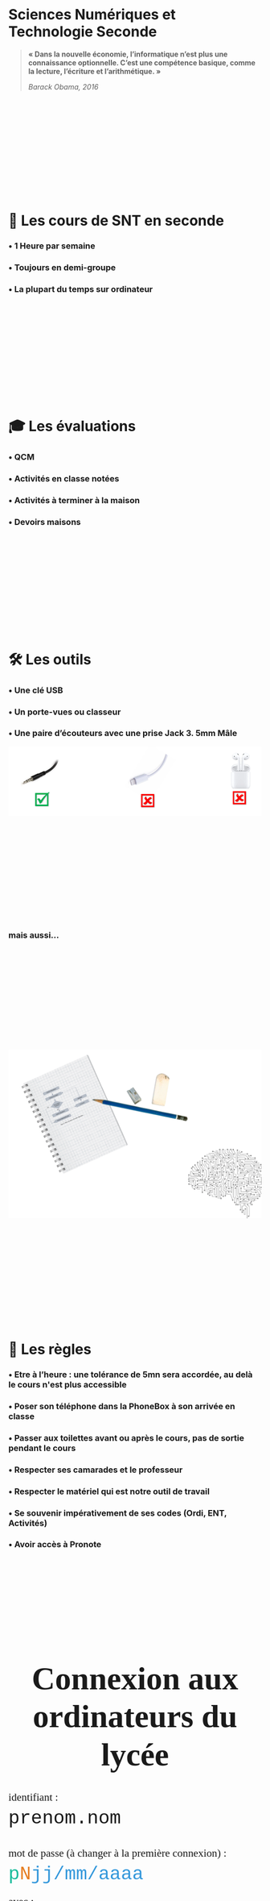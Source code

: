<br><br><br><br><br><br><br><br>
# Sciences Numériques et Technologie Seconde

>__« Dans la nouvelle économie, l’informatique n’est plus une connaissance optionnelle. C’est une compétence basique, comme la lecture, l’écriture et l’arithmétique. »__
>
>_Barack Obama, 2016_

<br><br><br><br><br><br><br><br><br><br><br>

# 📖 Les cours de SNT en seconde

### • 1 Heure par semaine 
###	• Toujours en demi-groupe
###	• La plupart du temps sur ordinateur

<br><br><br><br><br><br><br><br><br><br><br>

# 🎓 Les évaluations

### •	QCM 
### •	Activités en classe notées
### •	Activités à terminer à la maison
### •	Devoirs maisons

<br><br><br><br><br><br><br><br><br><br><br>

# 🛠 Les outils

### •	Une clé USB 
### •	Un porte-vues ou classeur
### •	Une paire d’écouteurs avec une prise Jack 3. 5mm Mâle
![ecouteurs](https://raw.githubusercontent.com/abrugiere/snt/main/_res/0.0.ecouteurs.png "Pas de blueutooth ni Lightning Apple")

<br><br><br><br><br><br><br><br><br><br><br>

### mais aussi...  

<br><br><br><br><br><br><br><br><br><br><br>

![Cahier crayon gomme cerveau](https://raw.githubusercontent.com/abrugiere/snt/main/_res/0.0.outils2.png "Mais à ne pas oublier")  

<br><br><br><br><br><br><br><br><br><br><br>

# 📜 Les règles
### • Etre à l’heure : une tolérance de **5mn** sera accordée, au delà le cours n'est plus accessible
### • Poser son téléphone dans la PhoneBox **à son arrivée en classe**
### • Passer aux toilettes **avant** ou après le cours, pas de sortie pendant le cours
### • Respecter ses **camarades** et le **professeur**
### • Respecter le **matériel** qui est notre outil de travail
### •	Se souvenir impérativement de ses codes (**Ordi**, **ENT**, **Activités**)
### •	Avoir accès à **Pronote**

<br><br><br><br><br><br><br><br><br><br><br>











<p class="NormalWeb" style="margin-top:0pt; margin-bottom:14pt; text-align:center; line-height:115%; font-size:48pt">
	<strong><span style="font-family:Calibri; ">Connexion aux ordinateurs du lycée</span></strong>
</p>
<p class="NormalWeb" style="margin-top:14pt; margin-bottom:14pt; font-size:28pt">
	<span style="font-family:Calibri; font-size:16pt">identifiant : </span><span style="width:27.22pt; font-family:Calibri; font-size:16pt; display:inline-block">&#xa0;</span><span style="width:35.4pt; font-family:Calibri; font-size:16pt; display:inline-block">&#xa0;</span><span style="width:35.4pt; font-family:Calibri; font-size:16pt; display:inline-block">&#xa0;</span><span style="width:35.4pt; font-family:Calibri; font-size:16pt; display:inline-block">&#xa0;</span><span style="width:35.4pt; font-family:Calibri; font-size:16pt; display:inline-block">&#xa0;</span><span style="width:35.4pt; font-family:Calibri; font-size:16pt; display:inline-block">&#xa0;</span><span style="width:35.4pt; font-family:Calibri; font-size:16pt; display:inline-block">&#xa0;</span><span style="width:35.4pt; font-family:Calibri; font-size:16pt; display:inline-block">&#xa0;</span><span class="Strong" style="font-family:'Courier New'">prenom.nom</span>
</p>
<p class="NormalWeb" style="margin-top:14pt; margin-bottom:14pt; font-size:28pt">
	<span style="font-family:Calibri; font-size:16pt">mot de passe (à changer à la première connexion) : </span><span style="width:18.05pt; font-family:Calibri; font-size:16pt; display:inline-block">&#xa0;</span><span class="Strong" style="font-family:'Courier New'; color:#1abc9c">p</span><span class="Strong" style="font-family:'Courier New'; color:#e67e22">N</span><span class="Strong" style="font-family:'Courier New'; color:#3498db">jj/mm/aaaa</span>
</p>
<p class="NormalWeb" style="margin-top:14pt; margin-bottom:14pt; font-size:16pt">
	<span style="font-family:Calibri">avec :</span>
</p>
<p class="NormalWeb" style="margin-top:14pt; margin-left:318.6pt; margin-bottom:14pt; text-indent:35.4pt; font-size:20pt">
	<span class="Strong" style="font-family:'Courier New'; color:#1abc9c">p</span><span style="font-family:Calibri; color:#1abc9c"> : première lettre du prénom en </span><u><span style="font-family:Calibri; color:#1abc9c">minuscule</span></u>
</p>
<p class="NormalWeb" style="margin-top:14pt; margin-left:318.6pt; margin-bottom:14pt; text-indent:35.4pt; font-size:20pt">
	<span class="Strong" style="font-family:'Courier New'; color:#e67e22">N</span><span style="font-family:Calibri; color:#e67e22"> : première lettre du nom en </span><u><span style="font-family:Calibri; color:#e67e22">majuscule</span></u>
</p>
<p class="NormalWeb" style="margin-top:14pt; margin-left:318.6pt; margin-bottom:14pt; text-indent:35.4pt; font-size:20pt">
	<span class="Strong" style="font-family:'Courier New'; color:#3498db">jj/mm/aaaa</span><span style="font-family:Calibri; color:#3498db"> : date de naissance </span><u><span style="font-family:Calibri; color:#3498db">avec les /</span></u>
</p>
<p class="NormalWeb" style="margin-top:14pt; margin-bottom:14pt; font-size:18pt">
	<span class="Strong" style="font-family:Calibri; font-style:italic">Par exemple pour John Doe né le 1er Avril 2005 :</span>
</p>
<p class="NormalWeb" style="margin-top:14pt; margin-left:318.6pt; margin-bottom:14pt; text-indent:35.4pt; font-size:18pt">
	<span class="Strong" style="font-family:Calibri; font-style:italic">identifiant : john.doe</span>
</p>
<p class="NormalWeb" style="margin-top:14pt; margin-left:318.6pt; margin-bottom:14pt; text-indent:35.4pt; font-size:18pt">
	<span class="Strong" style="font-family:Calibri; font-style:italic">mot de passe : jD01/04/2005</span>
</p>
<p class="NormalWeb" style="margin-top:14pt; margin-bottom:14pt; font-size:16pt">
	<span style="font-family:Calibri">&#xa0;</span>
</p>
<p class="NormalWeb" style="margin-top:14pt; margin-bottom:14pt; font-size:16pt">
	<strong><em><span style="font-family:Calibri; ">Attention</span></em></strong><em><span style="font-family:Calibri; "> : les élèves ayant un nom et/ou prénom longs ou composés, ceux-ci peuvent avoir été tronqués. Dans ce cas, voir avec le professeur</span></em><span style="font-family:Calibri">.</span>
</p>






